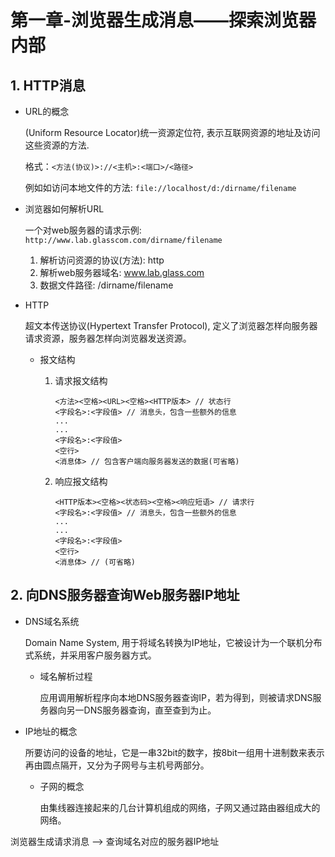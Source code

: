 # 第一章-浏览器生成消息——探索浏览器内部

## 1. HTTP消息

* URL的概念

    (Uniform Resource Locator)统一资源定位符, 表示互联网资源的地址及访问这些资源的方法.

    格式：`<方法(协议)>://<主机>:<端口>/<路径>`

    例如如访问本地文件的方法: `file://localhost/d:/dirname/filename`

* 浏览器如何解析URL

    一个对web服务器的请求示例: `http://www.lab.glasscom.com/dirname/filename`

    1. 解析访问资源的协议(方法): http
    2. 解析web服务器域名: www.lab.glass.com
    3. 数据文件路径: /dirname/filename

* HTTP

    超文本传送协议(Hypertext Transfer Protocol), 定义了浏览器怎样向服务器请求资源，服务器怎样向浏览器发送资源。

    * 报文结构
        1. 请求报文结构

            ```
            <方法><空格><URL><空格><HTTP版本> // 状态行
            <字段名>:<字段值> // 消息头，包含一些额外的信息
            ...
            ...
            <字段名>:<字段值>
            <空行>
            <消息体> // 包含客户端向服务器发送的数据(可省略)
            ```
        2. 响应报文结构

            ```
            <HTTP版本><空格><状态码><空格><响应短语> // 请求行
            <字段名>:<字段值> // 消息头，包含一些额外的信息
            ...
            ...
            <字段名>:<字段值>
            <空行>
            <消息体> // (可省略)
            ```

## 2. 向DNS服务器查询Web服务器IP地址

* DNS域名系统

	Domain Name System, 用于将域名转换为IP地址，它被设计为一个联机分布式系统，并采用客户服务器方式。

	* 域名解析过程

		应用调用解析程序向本地DNS服务器查询IP，若为得到，则被请求DNS服务器向另一DNS服务器查询，直至查到为止。

* IP地址的概念

	所要访问的设备的地址，它是一串32bit的数字，按8bit一组用十进制数来表示再由圆点隔开，又分为子网号与主机号两部分。

	* 子网的概念

		由集线器连接起来的几台计算机组成的网络，子网又通过路由器组成大的网络。













浏览器生成请求消息 --> 查询域名对应的服务器IP地址
